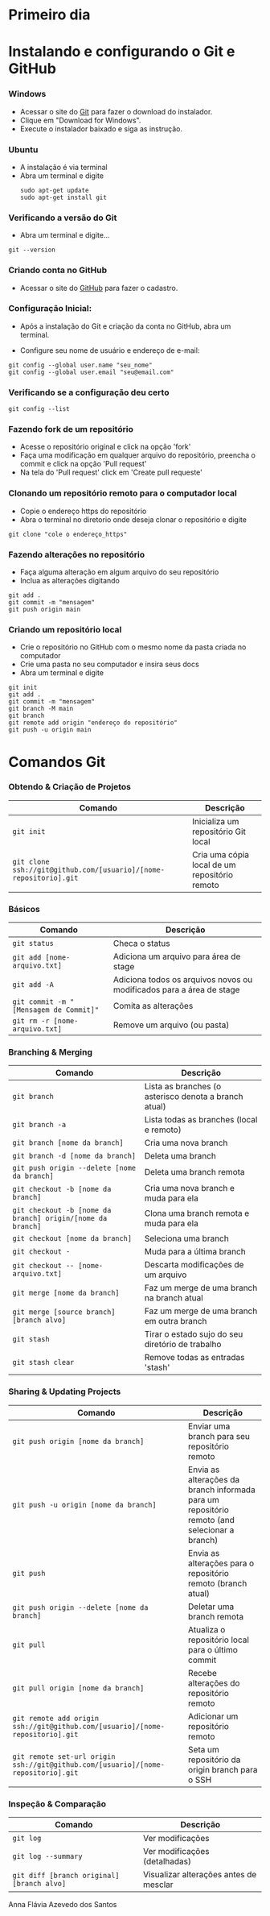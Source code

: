 # Primeiro dia
Instalando e configurando o Git e GitHub
============

### Windows
- Acessar o site do [Git](https://git-scm.com/downloads) para fazer o download do instalador.
- Clique em "Download for Windows".
- Execute o instalador baixado e siga as instrução.
 
### Ubuntu
  - A instalação é via terminal
  - Abra um terminal e digite
    ```Git
    sudo apt-get update
    sudo apt-get install git
    ```

### Verificando a versão do Git
- Abra um terminal e digite...
```
git --version
```

### Criando conta no GitHub
- Acessar o site do [GitHub](https://github.com/) para fazer o cadastro.
  
### Configuração Inicial:

- Após a instalação do Git e criação da conta no GitHub, abra um terminal.

- Configure seu nome de usuário e endereço de e-mail:

```
git config --global user.name "seu_nome"
git config --global user.email "seu@email.com"
```
### Verificando se a configuração deu certo 
```
git config --list
```

### Fazendo fork de um repositório 
- Acesse o repositório original e click na opção 'fork'
- Faça uma modificação em qualquer arquivo do repositório, preencha o commit e click na opção 'Pull request'
- Na tela do 'Pull request' click em 'Create pull requeste'

### Clonando um repositório remoto para o computador local
- Copie o endereço https do repositório
- Abra o terminal no diretorio onde deseja clonar o repositório e digite
```
git clone "cole o endereço_https"
```
### Fazendo alterações no repositório
- Faça alguma alteração em algum arquivo do seu repositório
- Inclua as alterações digitando
```
git add .
git commit -m "mensagem"
git push origin main
```

### Criando um repositório local
- Crie o repositório no GitHub com o mesmo nome da pasta criada no computador
- Crie uma pasta no seu computador e insira seus docs
- Abra um terminal e digite
  
```
git init
git add .
git commit -m "mensagem"
git branch -M main
git branch
git remote add origin "endereço do repositório"
git push -u origin main
```



Comandos Git
============

### Obtendo & Criação de Projetos

| Comando | Descrição |
| ------- | --------- |
| `git init` | Inicializa um repositório Git local |
| `git clone ssh://git@github.com/[usuario]/[nome-repositorio].git` | Cria uma cópia local de um repositório remoto |

### Básicos

| Comando | Descrição |
| ------- | --------- |
| `git status` | Checa o status |
| `git add [nome-arquivo.txt]` | Adiciona um arquivo para área de stage |
| `git add -A` | Adiciona todos os arquivos novos ou modificados para a área de stage |
| `git commit -m "[Mensagem de Commit]"` | Comita as alterações |
| `git rm -r [nome-arquivo.txt]` | Remove um arquivo (ou pasta) |

### Branching & Merging

| Comando | Descrição |
| ------- | --------- |
| `git branch` | Lista as branches (o asterisco denota a branch atual) |
| `git branch -a` | Lista todas as branches (local e remoto) |
| `git branch [nome da branch]` | Cria uma nova branch |
| `git branch -d [nome da branch]` | Deleta uma branch |
| `git push origin --delete [nome da branch]` | Deleta uma branch remota |
| `git checkout -b [nome da branch]` | Cria uma nova branch e muda para ela |
| `git checkout -b [nome da branch] origin/[nome da branch]` | Clona uma branch remota e muda para ela |
| `git checkout [nome da branch]` | Seleciona uma branch |
| `git checkout -` | Muda para a última branch |
| `git checkout -- [nome-arquivo.txt]` | Descarta modificações de um arquivo |
| `git merge [nome da branch]` | Faz um merge de uma branch na branch atual |
| `git merge [source branch] [branch alvo]` | Faz um merge de uma branch em outra branch |
| `git stash` | Tirar o estado sujo do seu diretório de trabalho |
| `git stash clear` | Remove todas as entradas 'stash' |

### Sharing & Updating Projects

| Comando | Descrição |
| ------- | --------- |
| `git push origin [nome da branch]` | Enviar uma branch para seu repositório remoto |
| `git push -u origin [nome da branch]` | Envia as alterações da branch informada para um repositório remoto (and selecionar a branch) |
| `git push` | Envia as alterações para o repositório remoto (branch atual) |
| `git push origin --delete [nome da branch]` | Deletar uma branch remota |
| `git pull` | Atualiza o repositório local para o último commit |
| `git pull origin [nome da branch]` | Recebe alterações do repositório remoto |
| `git remote add origin ssh://git@github.com/[usuario]/[nome-repositorio].git` | Adicionar um repositório remoto |
| `git remote set-url origin ssh://git@github.com/[usuario]/[nome-repositorio].git` | Seta um repositório da origin branch para o SSH |

### Inspeção & Comparação

| Comando | Descrição |
| ------- | --------- |
| `git log` | Ver modificações |
| `git log --summary` | Ver modificações (detalhadas) |
| `git diff [branch original] [branch alvo]` | Visualizar alterações antes de mesclar |







Anna Flávia Azevedo dos Santos




